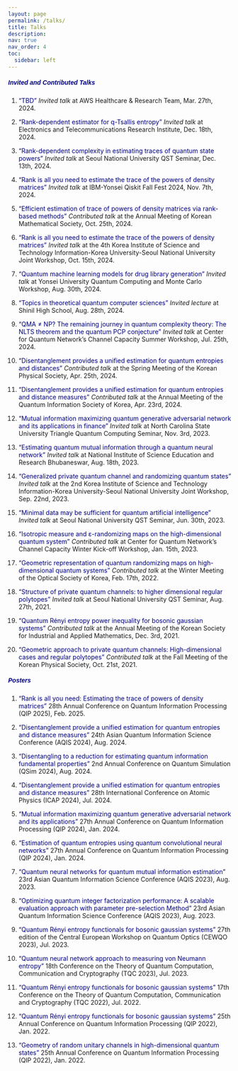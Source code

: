 ```yaml
---
layout: page
permalink: /talks/
title: Talks
description:
nav: true
nav_order: 4
toc:
  sidebar: left
---
```


##### **<span style="color:navy; font-family: Gill Sans, sans-serif;">Invited and Contributed Talks</span>**
1. <span style="color:navy">“TBD”</span> *Invited talk* at AWS Healthcare & Research Team, Mar. 27th, 2024.

1. <span style="color:navy">“Rank-dependent estimator for q-Tsallis entropy”</span> *Invited talk* at Electronics and Telecommunications Research Institute, Dec. 18th, 2024.

1. <span style="color:navy">“Rank-dependent complexity in estimating traces of quantum state powers”</span> *Invited talk* at Seoul National University QST Seminar, Dec. 13th, 2024.

1. <span style="color:navy">“Rank is all you need to estimate the trace of the powers of density matrices”</span> *Invited talk* at IBM-Yonsei Qiskit Fall Fest 2024, Nov. 7th, 2024.

1. <span style="color:navy">“Efficient estimation of trace of powers of density matrices via rank-based methods”</span> *Contributed talk* at the Annual Meeting of Korean Mathematical Society, Oct. 25th, 2024.

1. <span style="color:navy">“Rank is all you need to estimate the trace of the powers of density matrices”</span> *Invited talk* at the 4th Korea Institute of Science and Technology Information-Korea University-Seoul National University Joint Workshop, Oct. 15th, 2024.

1. <span style="color:navy">“Quantum machine learning models for drug library generation”</span> *Invited talk* at Yonsei University Quantum Computing and Monte Carlo Workshop, Aug. 30th, 2024.

1. <span style="color:navy">“Topics in theoretical quantum computer sciences”</span> *Invited lecture* at Shinil High School, Aug. 28th, 2024.

1. <span style="color:navy">“QMA ≠ NP? The remaining journey in quantum complexity theory: The NLTS theorem and the quantum PCP conjecture”</span> *Invited talk* at Center for Quantum Network’s Channel Capacity Summer Workshop, Jul. 25th, 2024.

1. <span style="color:navy">“Disentanglement provides a unified estimation for quantum entropies and distances”</span> *Contributed talk* at the Spring Meeting of the Korean Physical Society, Apr. 25th, 2024.

1. <span style="color:navy">“Disentanglement provides a unified estimation for quantum entropies and distance measures”</span> *Contributed talk* at the Annual Meeting of the Quantum Information Society of Korea, Apr. 23rd, 2024.

1. <span style="color:navy">“Mutual information maximizing quantum generative adversarial network and its applications in finance”</span> *Invited talk* at North Carolina State University Triangle Quantum Computing Seminar, Nov. 3rd, 2023.

1. <span style="color:navy">“Estimating quantum mutual information through a quantum neural network”</span> *Invited talk* at National Institute of Science Education and Research Bhubaneswar, Aug. 18th, 2023.

1. <span style="color:navy">“Generalized private quantum channel and randomizing quantum states”</span> *Invited talk* at the 2nd Korea Institute of Science and Technology Information-Korea University-Seoul National University Joint Workshop, Sep. 22nd, 2023.

1. <span style="color:navy">“Minimal data may be sufficient for quantum artificial intelligence”</span> *Invited talk* at Seoul National University QST Seminar, Jun. 30th, 2023.

1. <span style="color:navy">“Isotropic measure and ε-randomizing maps on the high-dimensional quantum system”</span> *Contributed talk* at Center for Quantum Network’s Channel Capacity Winter Kick-off Workshop, Jan. 15th, 2023.

1. <span style="color:navy">“Geometric representation of quantum randomizing maps on high-dimensional quantum systems”</span> *Contributed talk* at the Winter Meeting of the Optical Society of Korea, Feb. 17th, 2022.

1. <span style="color:navy">“Structure of private quantum channels: to higher dimensional regular polytopes”</span> *Invited talk* at Seoul National University QST Seminar, Aug. 27th, 2021.

1. <span style="color:navy">“Quantum Rényi entropy power inequality for bosonic gaussian systems”</span> *Contributed talk* at the Annual Meeting of the Korean Society for Industrial and Applied Mathematics, Dec. 3rd, 2021.

1. <span style="color:navy">“Geometric approach to private quantum channels: High-dimensional cases and regular polytopes”</span> *Contributed talk* at the Fall Meeting of the Korean Physical Society, Oct. 21st, 2021.

##### **<span style="color:navy; font-family: Gill Sans, sans-serif;">Posters</span>**
1. <span style="color:navy">“Rank is all you need: Estimating the trace of powers of density matrices”</span> 28th Annual Conference on Quantum Information Processing (QIP 2025), Feb. 2025.

1. <span style="color:navy">“Disentanglement provide a unified estimation for quantum entropies and distance measures”</span> 24th Asian Quantum Information Science Conference (AQIS 2024), Aug. 2024.

1. <span style="color:navy">“Disentangling to a reduction for estimating quantum information fundamental properties”</span> 2nd Annual Conference on Quantum Simulation (QSim 2024), Aug. 2024.

1. <span style="color:navy">“Disentanglement provide a unified estimation for quantum entropies and distance measures”</span> 28th International Conference on Atomic Physics (ICAP 2024), Jul. 2024.

1. <span style="color:navy">“Mutual information maximizing quantum generative adversarial network and its applications”</span> 27th Annual Conference on Quantum Information Processing (QIP 2024), Jan. 2024.

1. <span style="color:navy">“Estimation of quantum entropies using quantum convolutional neural networks”</span> 27th Annual Conference on Quantum Information Processing (QIP 2024), Jan. 2024.

1. <span style="color:navy">“Quantum neural networks for quantum mutual information estimation”</span> 23rd Asian Quantum Information Science Conference (AQIS 2023), Aug. 2023.

1. <span style="color:navy">“Optimizing quantum integer factorization performance: A scalable evaluation approach with parameter pre-selection Method”</span> 23rd Asian Quantum Information Science Conference (AQIS 2023), Aug. 2023.

1. <span style="color:navy">“Quantum Rényi entropy functionals for bosonic gaussian systems”</span> 27th edition of the Central European Workshop on Quantum Optics (CEWQO 2023), Jul. 2023.

1. <span style="color:navy">“Quantum neural network approach to measuring von Neumann entropy”</span> 18th Conference on the Theory of Quantum Computation, Communication and Cryptography (TQC 2023), Jul. 2023.

1. <span style="color:navy">“Quantum Rényi entropy functionals for bosonic gaussian systems”</span> 17th Conference on the Theory of Quantum Computation, Communication and Cryptography (TQC 2022), Jul. 2022.

1. <span style="color:navy">“Quantum Rényi entropy functionals for bosonic gaussian systems”</span> 25th Annual Conference on Quantum Information Processing (QIP 2022), Jan. 2022.

1. <span style="color:navy">“Geometry of random unitary channels in high-dimensional quantum states”</span> 25th Annual Conference on Quantum Information Processing (QIP 2022), Jan. 2022.